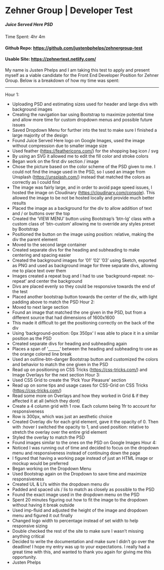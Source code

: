 # Zehner Group | Developer Test
##### Juice Served Here PSD

Time Spent: 4hr 4m

#### Github Repo: https://github.com/justenbphelps/zehnergroup-test
#### Usable Site: https://zehnertest.netlify.com/

My name is Justen Phelps and I am taking this test to apply and present myself as a viable candidate for the Front End Developer Position for Zehner Group. Below is a breakdown of how my time was spent:
_______
Hour 1:
- Uploading PSD and estimating sizes used for header and large divs with background images
- Creating the navigation bar using Bootstrap to maximize potential time and allow more time
for custom dropdown menus and possible future issues
- Saved Dropdown Menu for further into the test to make sure I finished a large majority of the
design
- Found Juice Served Here logo on Google Images, used the image without compression due
to smaller image size
- Used feather (https://feathericons.com/) for the shopping bag icon / svg
- By using an SVG it allowed me to edit the fill color and stroke colors
- Began work on the first div section / image
- Chose the picture based on the color scheme of the PSD given to me. I could not find the
image used in the PSD, so I used an image from Unsplash (https://unsplash.com/) instead
that matched the colors as correctly as I could find
- The image was fairly large, and in order to avoid page speed issues, I hosted the image on
Cloudinary (https://cloudinary.com/console). This allowed the image to be not be hosted
locally and provide much better results
- Placed the image as a background for the div to allow addition of text and / or buttons over
the top
- Created the ‘VIEW MENU’ button using Bootstrap’s ‘btn-lg’ class with a custom class of
‘btn-custom’ allowing me to override any styles preset by Bootstrap
- Positioned the button on the image using position: relative, making the div the parent
element
- Moved to the second large container
- Created separate divs for the heading and subheading to make centering and spacing easier
- Created the background images for ’01’ ’02’ ’03’ using Sketch, exported as PNG and used
as background image for three separate divs, allowing me to place text over them
- Images created a repeat bug and I had to use ‘background-repeat: no-repeat’ and center the
background
- Divs are placed evenly so they could be responsive towards the end of the test
- Placed another bootstrap button towards the center of the div, with light padding above to
     match the PSD
Hour 2:
- Moved to next large section
- Found an image that matched the one given in the PSD, but from a different source that had
dimensions of 1600x1600
- This made it difficult to get the positioning correctly on the back of the div
- Using ‘background-position: 0px 350px’ I was able to place it in a similar position as the
PSD
- Created separate divs for heading and subheading again
- Places a span of ‘______’ between the heading and subheading to use as the orange colored
line break
- Used an outline-btn-danger Bootstrap button and customized the colors and behavior to
match the one given in the PSD
- Read up on positioning on CSS Tricks (https://css-tricks.com/) and Image Overlays for the
next section
Hour 3:
- Used CSS Grid to create the ‘Pick Your Pleasure’ section
- Read up on some tips and usage cases for CSS-Grid on CSS Tricks (https://css-tricks.com/)
- Read some more on Overlays and how they worked in Grid & if they affected it at all (which
they dont)
- Create a 4 column grid with 1 row. Each column being 1fr to account for responsiveness
- Row is 300px, which was just an aesthetic choice
- Created Overlay div for each grid element, gave it the opacity of 0. Then with :hover I
switched the opacity to 1, and used position: relative to stretch the overlay over the entire
grid element
- Styled the overlay to match the PSD
- Found images similar to the ones on the PSD on Google Images
Hour 4:
- Noticed I was running out of time and decided to focus on the dropdown menu and responsiveness instead of continuing down the page
- I figured that having a working page instead of just an HTML image or mockup would be preferred
- Began working on the Dropdown Menu
- Used Bootstrap again on the Dropdown to save time and maximize responsiveness
- Created UL & LI’s within the dropdown menu div
- Padded and spaced uls / lis to match as closely as possible to the PSD
- Found the exact image used in the dropdown menu on the PSD
- Spent 20 minutes figuring out how to fit the image to the dropdown without having it break
outside
- Used imp-fluid and adjusted the height of the image and dropdown menu and figured it out
finally
- Changed logo width to percentage instead of set width to help responsive sizing
- Double checked the rest of the site to make sure I wasn’t missing anything critical
- Decided to write the documentation and make sure I didn’t go over the deadline!
I hope my entry was up to your expectations. I really had a great time with this, and wanted to thank you again for giving me this opportunity.
- Justen Phelps
